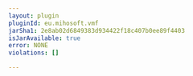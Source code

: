 ```yaml
---
layout: plugin
pluginId: eu.mihosoft.vmf
jarSha1: 2e8ab02d6849383d934422f18c407b0ee89f4403
isJarAvailable: true
error: NONE
violations: []

---
```

